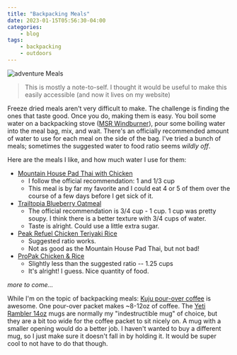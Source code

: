 ```yaml
---
title: "Backpacking Meals"
date: 2023-01-15T05:56:30-04:00
categories:
    - blog
tags:
    - backpacking
    - outdoors
---
```


![adventure Meals](/assets/images/adventure-meals.jpg)

> This is mostly a note-to-self. I thought it would be useful to make this easily accessible (and now it lives on my website)

Freeze dried meals aren't very difficult to make. The challenge is finding the ones that taste good. Once you do, making them is easy. You boil some water on a backpacking stove ([MSR Windburner](https://www.msrgear.com/stoves/stove-systems/windburner-personal-stove-system/windburner.html)), pour some boiling water into the meal bag, mix, and wait. There's an officially recommended amount of water to use for each meal on the side of the bag. I've tried a bunch of meals; sometimes the suggested water to food ratio seems _wildly off_.

Here are the meals I like, and how much water I use for them:

-   [Mountain House Pad Thai with Chicken](https://www.amazon.com/Mountain-House-Backpacking-Emergency-Gluten-Free/dp/B084NW22VN?th=1)
    -   I follow the official recommendation: 1 and 1/3 cup
    -   This meal is by far my favorite and I could eat 4 or 5 of them over the course of a few days before I get sick of it.
-   [Trailtopia Blueberry Oatmeal](https://www.rei.com/product/188956/trailtopia-blueberry-oatmeal-1-serving)
    -   The official recommendation is 3/4 cup - 1 cup. 1 cup was pretty soupy. I think there is a better texture with 3/4 cups of water.
    -   Taste is alright. Could use a little extra sugar.
-   [Peak Refuel Chicken Teriyaki Rice](https://www.amazon.com/Peak-Refuel-Chicken-Teriyaki-Backpacking/dp/B07BQYXWX1?th=1)
    -   Suggested ratio works.
    -   Not as good as the Mountain House Pad Thai, but not bad!
-   [ProPak Chicken & Rice](https://www.rei.com/product/184159/mountain-house-chicken-rice-pro-pak-1-serving)
    -   Slightly less than the suggested ratio -- 1.25 cups
    -   It's alright! I guess. Nice quantity of food.

_more to come..._

While I'm on the topic of backpacking meals: [Kuju pour-over coffee](https://www.amazon.com/Premium-Single-Serve-Ethically-Specialty-Eco-Friendly/dp/B09MHD4FNR/ref=sr_1_6?keywords=Kuju+Coffee+Pocket+Pour+Over&qid=1673852259&sr=8-6) is awesome. One pour-over packet makes ~8-12oz of coffee. The [Yeti Rambler 14oz](https://www.yeti.com/drinkware/mugs/mug-14oz.html) mugs are normally my "indestructible mug" of choice, but they are a bit too wide for the coffee packet to sit nicely on. A mug with a smaller opening would do a better job. I haven't wanted to buy a different mug, so I just make sure it doesn't fall in by holding it. It would be super cool to not have to do that though.
